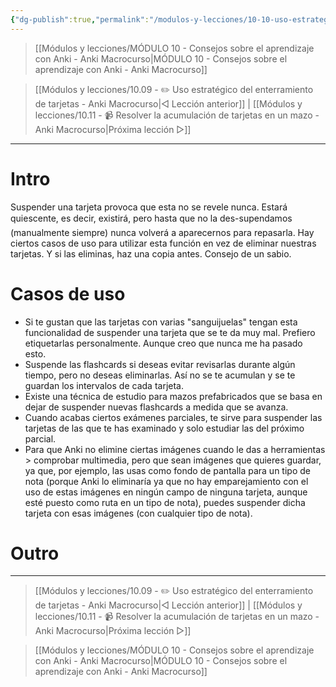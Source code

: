 ```yaml
---
{"dg-publish":true,"permalink":"/modulos-y-lecciones/10-10-uso-estrategico-de-la-suspension-de-tarjetas-anki-macrocurso/","noteIcon":"","updated":"2024-05-22T21:22:22.647+02:00"}
---
```



> [[Módulos y lecciones/MÓDULO 10 - Consejos sobre el aprendizaje con Anki - Anki Macrocurso\|MÓDULO 10 - Consejos sobre el aprendizaje con Anki - Anki Macrocurso]]

> [[Módulos y lecciones/10.09 - ✏️ Uso estratégico del enterramiento de tarjetas - Anki Macrocurso\|◁ Lección anterior]] | [[Módulos y lecciones/10.11 - 📹 Resolver la acumulación de tarjetas en un mazo - Anki Macrocurso\|Próxima lección ▷]]

---

# Intro
Suspender una tarjeta provoca que esta no se revele nunca. Estará quiescente, es decir, existirá, pero hasta que no la des-supendamos (manualmente siempre) nunca volverá a aparecernos para repasarla. Hay ciertos casos de uso para utilizar esta función en vez de eliminar nuestras tarjetas. Y si las eliminas, haz una copia antes. Consejo de un sabio.

# Casos de uso
- Si te gustan que las tarjetas con varias "sanguijuelas" tengan esta funcionalidad de suspender una tarjeta que se te da muy mal. Prefiero etiquetarlas personalmente. Aunque creo que nunca me ha pasado esto.
- Suspende las flashcards si deseas evitar revisarlas durante algún tiempo, pero no deseas eliminarlas. Así no se te acumulan y se te guardan los intervalos de cada tarjeta.
- Existe una técnica de estudio para mazos prefabricados que se basa en dejar de suspender nuevas flashcards a medida que se avanza.
- Cuando acabas ciertos exámenes parciales, te sirve para suspender las tarjetas de las que te has examinado y solo estudiar las del próximo parcial.
- Para que Anki no elimine ciertas imágenes cuando le das a herramientas > comprobar multimedia, pero que sean imágenes que quieres guardar, ya que, por ejemplo, las usas como fondo de pantalla para un tipo de nota (porque Anki lo eliminaría ya que no hay emparejamiento con el uso de estas imágenes en ningún campo de ninguna tarjeta, aunque esté puesto como ruta en un tipo de nota), puedes suspender dicha tarjeta con esas imágenes (con cualquier tipo de nota).


# Outro

---

> [[Módulos y lecciones/10.09 - ✏️ Uso estratégico del enterramiento de tarjetas - Anki Macrocurso\|◁ Lección anterior]] | [[Módulos y lecciones/10.11 - 📹 Resolver la acumulación de tarjetas en un mazo - Anki Macrocurso\|Próxima lección ▷]]

> [[Módulos y lecciones/MÓDULO 10 - Consejos sobre el aprendizaje con Anki - Anki Macrocurso\|MÓDULO 10 - Consejos sobre el aprendizaje con Anki - Anki Macrocurso]]